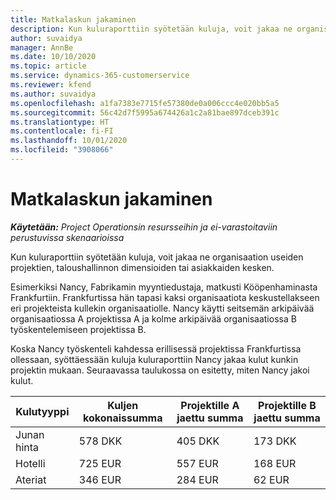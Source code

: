 ```yaml
---
title: Matkalaskun jakaminen
description: Kun kuluraporttiin syötetään kuluja, voit jakaa ne organisaation useiden projektien, yritysten tai asiakkaiden kesken.
author: suvaidya
manager: AnnBe
ms.date: 10/10/2020
ms.topic: article
ms.service: dynamics-365-customerservice
ms.reviewer: kfend
ms.author: suvaidya
ms.openlocfilehash: a1fa7383e7715fe57380de0a006ccc4e020bb5a5
ms.sourcegitcommit: 56c42d7f5995a674426a1c2a81bae897dceb391c
ms.translationtype: HT
ms.contentlocale: fi-FI
ms.lasthandoff: 10/01/2020
ms.locfileid: "3908066"
---
```

# <a name="distributions-on-an-expense-report"></a>Matkalaskun jakaminen

_**Käytetään:** Project Operationsin resursseihin ja ei-varastoitaviin perustuvissa skenaarioissa_

Kun kuluraporttiin syötetään kuluja, voit jakaa ne organisaation useiden projektien, taloushallinnon dimensioiden tai asiakkaiden kesken.

Esimerkiksi Nancy, Fabrikamin myyntiedustaja, matkusti Kööpenhaminasta Frankfurtiin. Frankfurtissa hän tapasi kaksi organisaatiota keskustellakseen eri projekteista kullekin organisaatiolle. Nancy käytti seitsemän arkipäivää organisaatiossa A projektissa A ja kolme arkipäivää organisaatiossa B työskentelemiseen projektissa B.

Koska Nancy työskenteli kahdessa erillisessä projektissa Frankfurtissa ollessaan, syöttäessään kuluja kuluraporttiin Nancy jakaa kulut kunkin projektin mukaan. Seuraavassa taulukossa on esitetty, miten Nancy jakoi kulut.

| Kulutyyppi | Kuljen kokonaissumma | Projektille A jaettu summa | Projektille B jaettu summa |
|--------------|----------------------|---------------------------------|---------------------------------|
| Junan hinta   | 578 DKK              | 405 DKK                         | 173 DKK                         |
| Hotelli        | 725 EUR              | 557 EUR                         | 168 EUR                         |
| Ateriat        | 346 EUR              | 284 EUR                         | 62 EUR                          |
